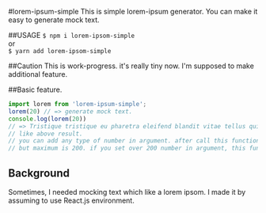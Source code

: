#lorem-ipsum-simple
This is simple lorem-ipsum generator. You can make it easy to generate mock text.

##USAGE
`$ npm i lorem-ipsom-simple`  
or  
`$ yarn add lorem-ipsom-simple`  

##Caution
This is work-progress. it's really tiny now. I'm supposed to make additional feature.

##Basic feature.
```javascript
import lorem from 'lorem-ipsum-simple';
lorem(20) // => generate mock text.
console.log(lorem(20))
// => Tristique tristique eu pharetra eleifend blandit vitae tellus quis ante cursus molestie eget sodales rhoncus turpis vulputate praesent aliquam elit tellus.
// like above result.
// you can add any type of number in argument. after call this function, it will render any words in your console.
// but maximum is 200. if you set over 200 number in argument, this function will render 200 words in your console.
```

## Background
Sometimes, I needed mocking text which like a lorem ipsom. I made it by assuming to use React.js environment.
